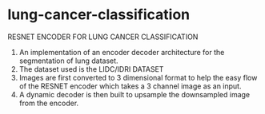 # lung-cancer-classification
RESNET ENCODER FOR LUNG CANCER CLASSIFICATION
1. An implementation of an encoder decoder architecture for the segmentation of lung dataset.
2. The dataset used is the LIDC/IDRI DATASET
3. Images are first converted to 3 dimensional format to help the easy flow of the RESNET encoder 
which takes a 3 channel image as an input.
4. A dynamic decoder is then built to upsample the downsampled image from the encoder.
